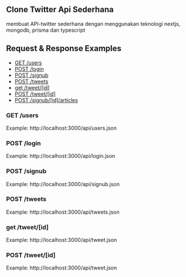 ## Clone Twitter Api Sederhana 
membuat API-twitter sederhana dengan menggunakan teknologi nextjs, mongodb, prisma dan typescript

## Request & Response Examples

- [GET /users](#get-users)
- [POST /login](#post-login)
- [POST /signub](#post-signub)
- [POST /tweets](#post-tweets)
- [get /tweet/[id]](#get-tweetid)
- [POST /tweet/[id]](#post-tweetid)
- [POST /signub/[id]/articles](#post-magazinesidarticles)

### GET /users

Example: http://localhost:3000/api/users.json


### POST /login

Example: http://localhost:3000/api/login.json


### POST /signub

Example: http://localhost:3000/api/signub.json


### POST /tweets

Example: http://localhost:3000/api/tweets.json



### get /tweet/[id]

Example: http://localhost:3000/api/tweet.json


### POST /tweet/[id]

Example: http://localhost:3000/api/tweet.json



